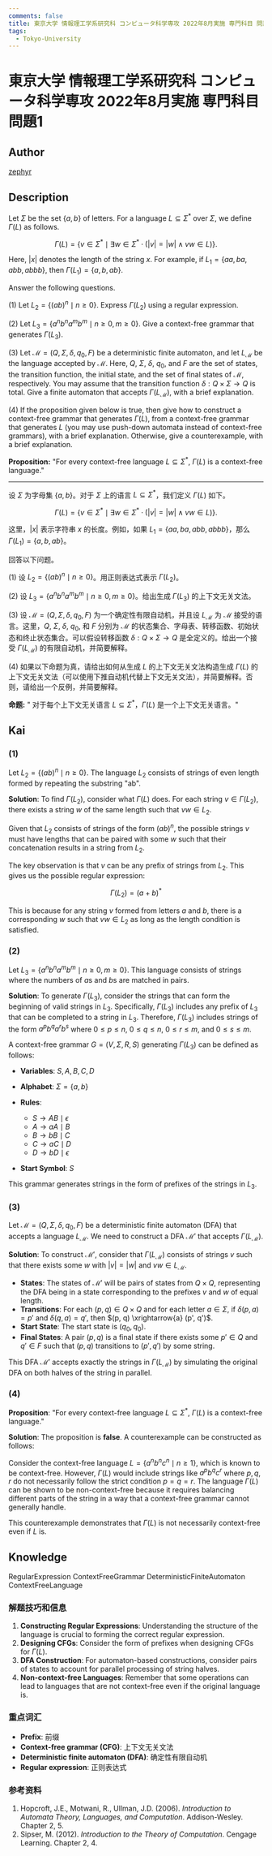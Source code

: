 ```yaml
---
comments: false
title: 東京大学 情報理工学系研究科 コンピュータ科学専攻 2022年8月実施 専門科目 問題1
tags:
  - Tokyo-University
---
```

# 東京大学 情報理工学系研究科 コンピュータ科学専攻 2022年8月実施 専門科目 問題1

## **Author**
[zephyr](https://inshi-notes.zephyr-zdz.space/)

## **Description**
Let $\Sigma$ be the set $\{a, b\}$ of letters. For a language $L \subseteq \Sigma^*$ over $\Sigma$, we define $\Gamma(L)$ as follows.

$$
\Gamma(L) = \{v \in \Sigma^* \mid \exists w \in \Sigma^* \cdot (|v| = |w| \land vw \in L)\}.
$$

Here, $|x|$ denotes the length of the string $x$. For example, if $L_1 = \{aa, ba, abb, abbb\}$, then $\Gamma(L_1) = \{a, b, ab\}$.

Answer the following questions.

(1) Let $L_2 = \{(ab)^n \mid n \geq 0\}$. Express $\Gamma(L_2)$ using a regular expression.

(2) Let $L_3 = \{a^n b^n a^m b^m \mid n \geq 0, m \geq 0\}$. Give a context-free grammar that generates $\Gamma(L_3)$.

(3) Let $\mathcal{M} = (Q, \Sigma, \delta, q_0, F)$ be a deterministic finite automaton, and let $L_{\mathcal{M}}$ be the language accepted by $\mathcal{M}$. Here, $Q$, $\Sigma$, $\delta$, $q_0$, and $F$ are the set of states, the transition function, the initial state, and the set of final states of $\mathcal{M}$, respectively. You may assume that the transition function $\delta : Q \times \Sigma \to Q$ is total. Give a finite automaton that accepts $\Gamma(L_{\mathcal{M}})$, with a brief explanation.

(4) If the proposition given below is true, then give how to construct a context-free grammar that generates $\Gamma(L)$, from a context-free grammar that generates $L$ (you may use push-down automata instead of context-free grammars), with a brief explanation. Otherwise, give a counterexample, with a brief explanation.

   **Proposition:** "For every context-free language $L \subseteq \Sigma^*$, $\Gamma(L)$ is a context-free language."

---

设 $\Sigma$ 为字母集 $\{a, b\}$。对于 $\Sigma$ 上的语言 $L \subseteq \Sigma^*$，我们定义 $\Gamma(L)$ 如下。

$$
\Gamma(L) = \{v \in \Sigma^* \mid \exists w \in \Sigma^* \cdot (|v| = |w| \land vw \in L)\}.
$$

这里，$|x|$ 表示字符串 $x$ 的长度。例如，如果 $L_1 = \{aa, ba, abb, abbb\}$，那么 $\Gamma(L_1) = \{a, b, ab\}$。

回答以下问题。

(1) 设 $L_2 = \{(ab)^n \mid n \geq 0\}$。用正则表达式表示 $\Gamma(L_2)$。

(2) 设 $L_3 = \{a^n b^n a^m b^m \mid n \geq 0, m \geq 0\}$。给出生成 $\Gamma(L_3)$ 的上下文无关文法。

(3) 设 $\mathcal{M} = (Q, \Sigma, \delta, q_0, F)$ 为一个确定性有限自动机，并且设 $L_{\mathcal{M}}$ 为 $\mathcal{M}$ 接受的语言。这里，$Q$, $\Sigma$, $\delta$, $q_0$, 和 $F$ 分别为 $\mathcal{M}$ 的状态集合、字母表、转移函数、初始状态和终止状态集合。可以假设转移函数 $\delta : Q \times \Sigma \to Q$ 是全定义的。给出一个接受 $\Gamma(L_{\mathcal{M}})$ 的有限自动机，并简要解释。

(4) 如果以下命题为真，请给出如何从生成 $L$ 的上下文无关文法构造生成 $\Gamma(L)$ 的上下文无关文法（可以使用下推自动机代替上下文无关文法），并简要解释。否则，请给出一个反例，并简要解释。

   **命题:** " 对于每个上下文无关语言 $L \subseteq \Sigma^*$，$\Gamma(L)$ 是一个上下文无关语言。"

## **Kai**
### (1)

Let $L_2 = \{(ab)^n \mid n \geq 0\}$. The language $L_2$ consists of strings of even length formed by repeating the substring "ab".

**Solution**:
To find $\Gamma(L_2)$, consider what $\Gamma(L)$ does. For each string $v \in \Gamma(L_2)$, there exists a string $w$ of the same length such that $vw \in L_2$.

Given that $L_2$ consists of strings of the form $(ab)^n$, the possible strings $v$ must have lengths that can be paired with some $w$ such that their concatenation results in a string from $L_2$.

The key observation is that $v$ can be any prefix of strings from $L_2$. This gives us the possible regular expression:

$$
\Gamma(L_2) = (a + b)^*
$$

This is because for any string $v$ formed from letters $a$ and $b$, there is a corresponding $w$ such that $vw \in L_2$ as long as the length condition is satisfied.

### (2)

Let $L_3 = \{a^n b^n a^m b^m \mid n \geq 0, m \geq 0\}$. This language consists of strings where the numbers of $a$s and $b$s are matched in pairs.

**Solution**:
To generate $\Gamma(L_3)$, consider the strings that can form the beginning of valid strings in $L_3$. Specifically, $\Gamma(L_3)$ includes any prefix of $L_3$ that can be completed to a string in $L_3$. Therefore, $\Gamma(L_3)$ includes strings of the form $a^p b^q a^r b^s$ where $0 \leq p \leq n$, $0 \leq q \leq n$, $0 \leq r \leq m$, and $0 \leq s \leq m$.

A context-free grammar $G = (V, \Sigma, R, S)$ generating $\Gamma(L_3)$ can be defined as follows:

- **Variables**: $S, A, B, C, D$
- **Alphabet**: $\Sigma = \{a, b\}$
- **Rules**:
  - $S \rightarrow AB \mid \epsilon$
  - $A \rightarrow aA \mid B$
  - $B \rightarrow bB \mid C$
  - $C \rightarrow aC \mid D$
  - $D \rightarrow bD \mid \epsilon$

- **Start Symbol**: $S$

This grammar generates strings in the form of prefixes of the strings in $L_3$.

### (3)

Let $\mathcal{M} = (Q, \Sigma, \delta, q_0, F)$ be a deterministic finite automaton (DFA) that accepts a language $L_{\mathcal{M}}$. We need to construct a DFA $\mathcal{M}'$ that accepts $\Gamma(L_{\mathcal{M}})$.

**Solution**:
To construct $\mathcal{M}'$, consider that $\Gamma(L_{\mathcal{M}})$ consists of strings $v$ such that there exists some $w$ with $|v| = |w|$ and $vw \in L_{\mathcal{M}}$.

- **States**: The states of $\mathcal{M}'$ will be pairs of states from $Q \times Q$, representing the DFA being in a state corresponding to the prefixes $v$ and $w$ of equal length.
- **Transitions**: For each $(p, q) \in Q \times Q$ and for each letter $a \in \Sigma$, if $\delta(p, a) = p'$ and $\delta(q, a) = q'$, then $(p, q) \xrightarrow{a} (p', q')$.
- **Start State**: The start state is $(q_0, q_0)$.
- **Final States**: A pair $(p, q)$ is a final state if there exists some $p' \in Q$ and $q' \in F$ such that $(p, q)$ transitions to $(p', q')$ by some string.

This DFA $\mathcal{M}'$ accepts exactly the strings in $\Gamma(L_{\mathcal{M}})$ by simulating the original DFA on both halves of the string in parallel.

### (4)

**Proposition**: "For every context-free language $L \subseteq \Sigma^*$, $\Gamma(L)$ is a context-free language."

**Solution**:
The proposition is **false**. A counterexample can be constructed as follows:

Consider the context-free language $L = \{a^n b^n c^n \mid n \geq 1\}$, which is known to be context-free. However, $\Gamma(L)$ would include strings like $a^p b^q c^r$ where $p, q, r$ do not necessarily follow the strict condition $p = q = r$. The language $\Gamma(L)$ can be shown to be non-context-free because it requires balancing different parts of the string in a way that a context-free grammar cannot generally handle.

This counterexample demonstrates that $\Gamma(L)$ is not necessarily context-free even if $L$ is.

## **Knowledge**

RegularExpression ContextFreeGrammar DeterministicFiniteAutomaton ContextFreeLanguage

### 解题技巧和信息

1. **Constructing Regular Expressions**: Understanding the structure of the language is crucial to forming the correct regular expression.
2. **Designing CFGs**: Consider the form of prefixes when designing CFGs for $\Gamma(L)$.
3. **DFA Construction**: For automaton-based constructions, consider pairs of states to account for parallel processing of string halves.
4. **Non-context-free Languages**: Remember that some operations can lead to languages that are not context-free even if the original language is.

### 重点词汇

- **Prefix**: 前缀
- **Context-free grammar (CFG)**: 上下文无关文法
- **Deterministic finite automaton (DFA)**: 确定性有限自动机
- **Regular expression**: 正则表达式

### 参考资料

1. Hopcroft, J.E., Motwani, R., Ullman, J.D. (2006). *Introduction to Automata Theory, Languages, and Computation*. Addison-Wesley. Chapter 2, 5.
2. Sipser, M. (2012). *Introduction to the Theory of Computation*. Cengage Learning. Chapter 2, 4.

